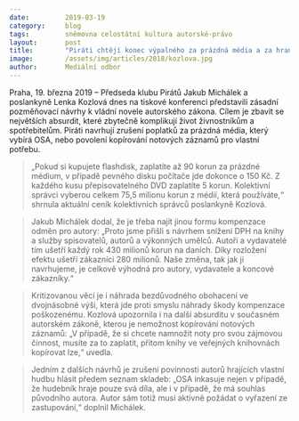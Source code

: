 ```yaml
---
date:         2019-03-19
category:     blog
tags:         sněmovna celostátní kultura autorské-právo
layout:       post
title:        "Piráti chtějí konec výpalného za prázdná média a za hraní vlastní hudby"
image:        /assets/img/articles/2018/kozlova.jpg
author:       Mediální odbor
---
```



Praha, 19. března 2019 – Předseda klubu Pirátů Jakub Michálek a poslankyně Lenka Kozlová dnes na tiskové konferenci představili zásadní pozměňovací návrhy k vládní novele autorského zákona. Cílem je zbavit se největších absurdit, které zbytečně komplikují život živnostníkům a spotřebitelům. Piráti navrhují zrušení poplatků za prázdná média, který vybírá OSA, nebo povolení kopírování notových záznamů pro vlastní potřebu.

> „Pokud si kupujete flashdisk, zaplatíte až 90 korun za prázdné médium, v případě pevného disku počítače jde dokonce o 150 Kč. Z každého kusu přepisovatelného DVD zaplatíte 5 korun. Kolektivní správci vyberou celkem 75,5 milionu korun z médií, která používáte,“ shrnula aktuální ceník kolektivních správců poslankyně Kozlová.

> Jakub Michálek dodal, že je třeba najít jinou formu kompenzace odměn pro autory: „Proto jsme přišli s návrhem snížení DPH na knihy a služby spisovatelů, autorů a výkonných umělců. Autoři a vydavatelé tím ušetří každý rok 430 milionů korun na daních. Díky rozložení efektu ušetří zákazníci 280 milionů. Naše změna, tak jak ji navrhujeme, je celkově výhodná pro autory, vydavatele a koncové zákazníky.“

> Kritizovanou věcí je i náhrada bezdůvodného obohacení ve dvojnásobné výši, která jde proti smyslu náhrady škody kompenzace poškozenému. Kozlová upozornila i na další absurditu v současném autorském zákoně, kterou je nemožnost kopírování notových záznamů: „V případě, že si chcete namnožit noty pro svou zájmovou činnost, musíte za to zaplatit, přitom knihy ve veřejných knihovnách kopírovat lze,“ uvedla.

> Jedním z dalších návrhů je zrušení povinnosti autorů hrajících vlastní hudbu hlásit předem seznam skladeb: „OSA inkasuje nejen v případě, že hudebník hraje pouze svá díla, ale i v případě, že má souhlas původního autora. Autor sám totiž musí aktivně požádat o vyřazení ze zastupování,“ doplnil Michálek.
